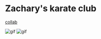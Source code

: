 # Zachary's karate club

[collab](https://colab.research.google.com/drive/1qR8BpgGu9jnxiVDwieTxEyXPmuD8lIdT?usp=sharing)

![gif](animation2.gif)
![gif](animation3.gif)
